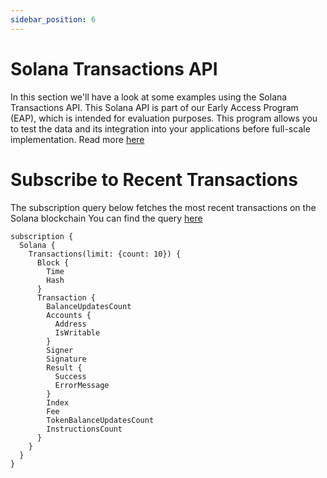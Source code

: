 ```yaml
---
sidebar_position: 6
---
```

# Solana Transactions API

<head>
<meta name="title" content="How to get all Transaction details on Solana using Solana Transactions API"/>
<meta name="description" content="The Solana transactions API allows you to query for transactions on the Solana blockchain. You can use this API to get information about specific transactions, such as the signature, block, transaction fee, success, fee payer, inner instructions count, instructions count, signer, and transaction index."/>
<meta name="keywords" content="solana transaction api, solana transaction python api, solana transaction details api, solana transactions scan api, solana transaction api docs, solana transaction crypto api, transaction blockchain api, solana network api"/>
<meta name="robots" content="index, follow"/>
<meta http-equiv="Content-Type" content="text/html; charset=utf-8"/>
<meta name="language" content="English"/>

<!-- Open Graph / Facebook -->
<meta property="og:type" content="website" />
<meta property="og:title" content="How to get all Transaction details on Solana using Solana Transactions API" />
<meta property="og:description" content="The Solana transactions API allows you to query for transactions on the Solana blockchain. You can use this API to get information about specific transactions, such as the signature, block, transaction fee, success, fee payer, inner instructions count, instructions count, signer, and transaction index." />

<!-- Twitter -->
<meta property="twitter:card" content="summary_large_image" />
<meta property="twitter:title" content="How to get all Transaction details on Solana using Solana Transactions API" />
<meta property="twitter:description" content="The Solana transactions API allows you to query for transactions on the Solana blockchain. You can use this API to get information about specific transactions, such as the signature, block, transaction fee, success, fee payer, inner instructions count, instructions count, signer, and transaction index." />
</head>



In this section we'll have a look at some examples using the Solana Transactions API.
This Solana API is part of our Early Access Program (EAP), which is intended for evaluation purposes.
This program allows you to test the data and its integration into your applications before full-scale implementation. Read more [here](https://docs.bitquery.io/docs/graphql/dataset/EAP/)

# Subscribe to Recent Transactions

The subscription query below fetches the most recent transactions on the Solana blockchain
You can find the query [here](https://ide.bitquery.io/Realtime-Solana-Transactions)

```
subscription {
  Solana {
    Transactions(limit: {count: 10}) {
      Block {
        Time
        Hash
      }
      Transaction {
        BalanceUpdatesCount
        Accounts {
          Address
          IsWritable
        }
        Signer
        Signature
        Result {
          Success
          ErrorMessage
        }
        Index
        Fee
        TokenBalanceUpdatesCount
        InstructionsCount
      }
    }
  }
}

```
